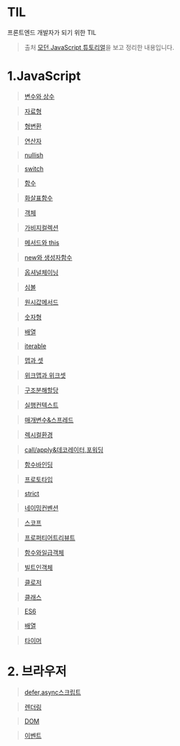 # TIL

프론트엔드 개발자가 되기 위한 TIL

> 출처 [모던 JavaScript 튜토리얼](https://ko.javascript.info/)을 보고 정리한 내용입니다.

# 1.JavaScript

> [변수와 상수](/JavaScript/변수와상수.md)

> [자료형](/JavaScript/자료형.md)

> [형변환](/JavaScript/형변환.md)

> [연산자](/JavaScript/연산자.md)

> [nullish](/JavaScript/nullish.md)

> [switch](/JavaScript/switch.md)

> [함수](/JavaScript/함수.md)

> [화살표함수](/JavaScript/화살표함수.md)

> [객체](/JavaScript/객체.md)

> [가비지컬렉션](/JavaScript/가비지컬렉션.md)

> [메서드와 this](/JavaScript/메서드&this.md)

> [new와 생성자함수](/JavaScript/new&생성자.md)

> [옵셔널체이닝](/JavaScript/옵셔널체이닝.md)

> [심볼](/JavaScript/심볼.md)

> [원시값메서드](/JavaScript/원시값메서드.md)

> [숫자형](/JavaScript/숫자형.md)

> [배열](/JavaScript/배열.md)

> [iterable](/JavaScript/iterable.md)

> [맵과 셋](/JavaScript/맵과셋.md)

> [위크맵과 위크셋](/JavaScript/위크맵과위크셋.md)

> [구조분해할당](/JavaScript/구조분해할당.md)

> [실행컨텍스트](/JavaScript/실행컨텍스트.md)

> [매개변수&스프레드](/JavaScript/매개변수&스프레드.md)

> [렉시컬환경](/JavaScript/렉시컬환경.md)

> [call/apply&데코레이터,포워딩](/JavaScript/call/apply&데코레이터,포워딩.md)

> [함수바인딩](/JavaScript/함수바인딩.md)

> [프로토타입](/JavaScript/프로토타입.md)

> [strict](/JavaScript/strict.md)

> [네이밍컨벤션](/JavaScript/네이밍컨벤션.md)

> [스코프](/JavaScript/스코프.md)

> [프로퍼티어트리뷰트](/JavaScript/프로퍼티어트리뷰트.md)

> [함수와일급객체](/JavaScript/함수와일급객체.md)

> [빌트인객체](/JavaScript/빌트인객체.md)

> [클로저](/JavaScript/클로저.md)

> [클래스](/JavaScript/클래스.md)

> [ES6](/JavaScript/ES6.md)

> [배열](/JavaScript/배열.md)

> [타이머](/JavaScript/타이머.md)

# 2. 브라우저

> [defer,async스크립트](/브라우저/defer,async스크립트.md)

> [렌더링](/브라우저/렌더링.md)

> [DOM](/브라우저/DOM.md)

> [이벤트](/브라우저/이벤트.md)
